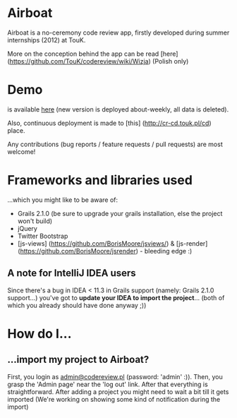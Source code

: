 # Airboat

Airboat is a no-ceremony code review app, firstly developed during summer internships (2012) at TouK.

More on the conception behind the app can be read [here] (https://github.com/TouK/codereview/wiki/Wizja) (Polish only)

# Demo
is available [here](http://cr.touk.pl/demo) (new version is deployed about-weekly, all data is deleted).

Also, continuous deployment is made to [this] (http://cr-cd.touk.pl/cd) place.

Any contributions (bug reports / feature requests / pull requests) are most welcome!

# Frameworks and libraries used
...which you might like to be aware of:

* Grails 2.1.0 (be sure to upgrade your grails installation, else the project won't build)
* jQuery
* Twitter Bootstrap
* [js-views] (https://github.com/BorisMoore/jsviews/) & [js-render] (https://github.com/BorisMoore/jsrender) - bleeding edge :)

## A note for IntelliJ IDEA users
Since there's a bug in IDEA < 11.3 in Grails support (namely: Grails 2.1.0 support...) you've got to **update your IDEA to import the project**... (both of which you already should have done anyway ;))

# How do I...
 
## ...import my project to Airboat?
First, you login as admin@codereview.pl (password: 'admin' :)). Then, you grasp the 'Admin page' near the 'log out' link.
 After that everything is straightforward. After adding a project you might need to wait a bit till it gets imported
(We're working on showing some kind of notification during the import)
